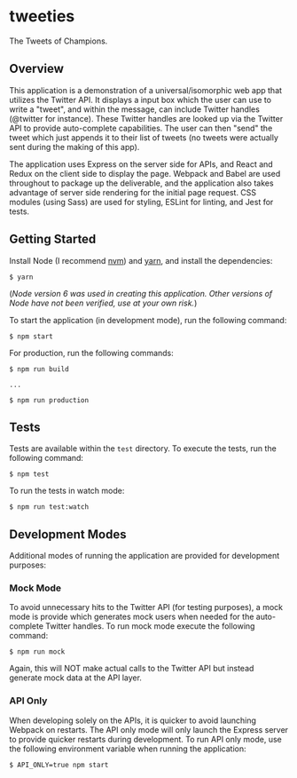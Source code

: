 # tweeties #

The Tweets of Champions.

## Overview ##

This application is a demonstration of a universal/isomorphic web app that utilizes the Twitter API. It displays a input box which the user can use to write a "tweet", and within the message, can include Twitter handles (@twitter for instance). These Twitter handles are looked up via the Twitter API to provide auto-complete capabilities. The user can then "send" the tweet which just appends it to their list of tweets (no tweets were actually sent during the making of this app).

The application uses Express on the server side for APIs, and React and Redux on the client side to display the page. Webpack and Babel are used throughout to package up the deliverable, and the application also takes advantage of server side rendering for the initial page request. CSS modules (using Sass) are used for styling, ESLint for linting, and Jest for tests.

## Getting Started ##

Install Node (I recommend [nvm](https://github.com/creationix/nvm)) and [yarn](https://yarnpkg.com), and install the dependencies:

```
$ yarn
```

(_Node version 6 was used in creating this application. Other versions of Node have not been verified, use at your own risk._)

To start the application (in development mode), run the following command:

```
$ npm start
```

For production, run the following commands:

```
$ npm run build

...

$ npm run production
```

## Tests ##

Tests are available within the `test` directory. To execute the tests, run the following command:

```
$ npm test
```

To run the tests in watch mode:

```
$ npm run test:watch
```

## Development Modes ##

Additional modes of running the application are provided for development purposes:

### Mock Mode ###

To avoid unnecessary hits to the Twitter API (for testing purposes), a mock mode is provide which generates mock users when needed for the auto-complete Twitter handles. To run mock mode execute the following command:

```
$ npm run mock
```

Again, this will NOT make actual calls to the Twitter API but instead generate mock data at the API layer.

### API Only ###

When developing solely on the APIs, it is quicker to avoid launching Webpack on restarts. The API only mode will only launch the Express server to provide quicker restarts during development. To run API only mode, use the following environment variable when running the application:

```
$ API_ONLY=true npm start
```
